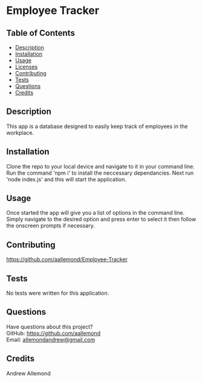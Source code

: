 # Employee Tracker
  
  ## Table of Contents
  * [Description](#description)
  * [Installation](#installation)
  * [Usage](#usage)
  * [Licenses](#licenses)
  * [Contributing](#contributing)
  * [Tests](#tests)
  * [Questions](#questions)
  * [Credits](#credits)
  ## Description
  This app is a database designed to easily keep track of employees in the workplace.
  ## Installation
  Clone the repo to your local device and navigate to it in your command line.  Run the command 'npm i' to install the neccessary dependancies. Next run 'node index.js' and this will start the application.
  ## Usage
  Once started the app will give you a list of options in the command line. Simply navigate to the desired option and press enter to select it then follow the onscreen prompts if necessary.
  
  ## Contributing
  https://github.com/aallemond/Employee-Tracker
  ## Tests
  No tests were written for this application.
  ## Questions
  Have questions about this project?  
  GitHub: https://github.com/aallemond  
  Email: allemondandrew@gmail.com
  ## Credits
  Andrew Allemond

